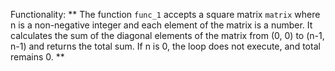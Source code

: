 Functionality: ** The function `func_1` accepts a square matrix `matrix` where n is a non-negative integer and each element of the matrix is a number. It calculates the sum of the diagonal elements of the matrix from (0, 0) to (n-1, n-1) and returns the total sum. If n is 0, the loop does not execute, and total remains 0. **